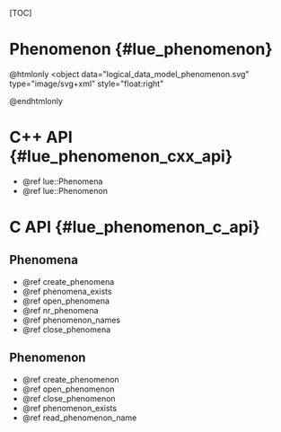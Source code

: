 [TOC]

# Phenomenon  {#lue_phenomenon}

@htmlonly
<object
    data="logical_data_model_phenomenon.svg"
    type="image/svg+xml"
    style="float:right"
>
</object>
@endhtmlonly


# C++ API  {#lue_phenomenon_cxx_api}
- @ref lue::Phenomena
- @ref lue::Phenomenon


# C API  {#lue_phenomenon_c_api}

## Phenomena
- @ref create_phenomena
- @ref phenomena_exists
- @ref open_phenomena
- @ref nr_phenomena
- @ref phenomenon_names
- @ref close_phenomena


## Phenomenon
- @ref create_phenomenon
- @ref open_phenomenon
- @ref close_phenomenon
- @ref phenomenon_exists
- @ref read_phenomenon_name
